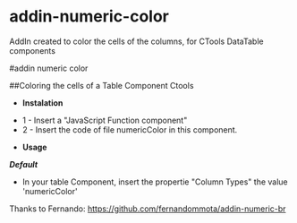 addin-numeric-color
===================

AddIn created to color the cells of the columns, for CTools DataTable components


#addin numeric color


##Coloring the cells of a Table Component Ctools


* **Instalation**
 - 1 - Insert a "JavaScript Function component" 
 - 2 - Insert the code of file numericColor in this component.


* **Usage**
 
 ***Default***
 - In your table Component, insert the propertie "Column Types" the value 'numericColor' 
 

Thanks to Fernando: 
https://github.com/fernandommota/addin-numeric-br
